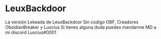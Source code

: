 # LeuxBackdoor
La versión Lekeada de LeuxBackdoor Sin codigo OBF, Creadores ObsidianBreaker y Luscius
Si tienes alguna duda puedes mandarme MD a mi discord Luscius#0001
